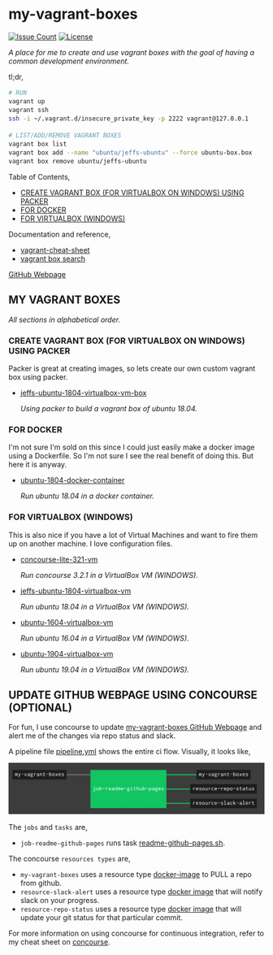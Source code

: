 # my-vagrant-boxes

[![Issue Count](https://codeclimate.com/github/JeffDeCola/my-vagrant-boxes/badges/issue_count.svg)](https://codeclimate.com/github/JeffDeCola/my-vagrant-boxes/issues)
[![License](http://img.shields.io/:license-mit-blue.svg)](http://jeffdecola.mit-license.org)

_A place for me to create and use vagrant boxes with
the goal of having a common development environment._

tl;dr,

```bash
# RUN
vagrant up
vagrant ssh
ssh -i ~/.vagrant.d/insecure_private_key -p 2222 vagrant@127.0.0.1

# LIST/ADD/REMOVE VAGRANT BOXES
vagrant box list
vagrant box add --name "ubuntu/jeffs-ubuntu" --force ubuntu-box.box
vagrant box remove ubuntu/jeffs-ubuntu
```

Table of Contents,

* [CREATE VAGRANT BOX (FOR VIRTUALBOX ON WINDOWS) USING PACKER](https://github.com/JeffDeCola/my-vagrant-boxes#create-vagrant-box-for-virtualbox-on-windows-using-packer)
* [FOR DOCKER](https://github.com/JeffDeCola/my-vagrant-boxes#for-docker)
* [FOR VIRTUALBOX (WINDOWS)](https://github.com/JeffDeCola/my-vagrant-boxes#for-virtualbox-windows)

Documentation and reference,

* [vagrant-cheat-sheet](https://github.com/JeffDeCola/my-cheat-sheets/tree/master/software/development/development-environments/vagrant-cheat-sheet)
* [vagrant box search](https://app.vagrantup.com/boxes/search)

[GitHub Webpage](https://jeffdecola.github.io/my-vagrant-boxes/)

## MY VAGRANT BOXES

_All sections in alphabetical order._

### CREATE VAGRANT BOX (FOR VIRTUALBOX ON WINDOWS) USING PACKER

Packer is great at creating images, so lets create our own
custom vagrant box using packer.

* [jeffs-ubuntu-1804-virtualbox-vm-box](https://github.com/JeffDeCola/my-vagrant-boxes/tree/master/create-vagrant-box-for-virtualbox-on-windows-using-packer/jeffs-ubuntu-1804-virtualbox-vm-box)

  _Using packer to build a vagrant box of ubuntu 18.04._

### FOR DOCKER

I'm not sure I'm sold on this since I could just easily make a docker image
using a Dockerfile.  So I'm not sure I see the real benefit of doing this.
But here it is anyway.

* [ubuntu-1804-docker-container](https://github.com/JeffDeCola/my-vagrant-boxes/tree/master/for-docker/ubuntu-1804-docker-container)

  _Run ubuntu 18.04 in a docker container._

### FOR VIRTUALBOX (WINDOWS)

This is also nice if you have a lot of Virtual Machines and want to fire them up
on another machine.  I love configuration files.

* [concourse-lite-321-vm](https://github.com/JeffDeCola/my-vagrant-boxes/tree/master/for-virtualbox-windows/concourse-lite-321-vm)

  _Run concourse 3.2.1 in a VirtualBox VM (WINDOWS)._

* [jeffs-ubuntu-1804-virtualbox-vm](https://github.com/JeffDeCola/my-vagrant-boxes/tree/master/for-virtualbox-windows/jeffs-ubuntu-1804-virtualbox-vm)

  _Run ubuntu 18.04 in a VirtualBox VM (WINDOWS)._

* [ubuntu-1604-virtualbox-vm](https://github.com/JeffDeCola/my-vagrant-boxes/tree/master/for-virtualbox-windows/ubuntu-1604-virtualbox-vm)

  _Run ubuntu 16.04 in a VirtualBox VM (WINDOWS)._

* [ubuntu-1904-virtualbox-vm](https://github.com/JeffDeCola/my-vagrant-boxes/tree/master/for-virtualbox-windows/ubuntu-1904-virtualbox-vm)

  _Run ubuntu 19.04 in a VirtualBox VM (WINDOWS)._

## UPDATE GITHUB WEBPAGE USING CONCOURSE (OPTIONAL)

For fun, I use concourse to update
[my-vagrant-boxes GitHub Webpage](https://jeffdecola.github.io/my-vagrant-boxes/)
and alert me of the changes via repo status and slack.

A pipeline file [pipeline.yml](https://github.com/JeffDeCola/my-vagrant-boxes/tree/master/ci/pipeline.yml)
shows the entire ci flow. Visually, it looks like,

![IMAGE - my-vagrant-boxes concourse ci pipeline - IMAGE](docs/pics/my-vagrant-boxes-pipeline.jpg)

The `jobs` and `tasks` are,

* `job-readme-github-pages` runs task
  [readme-github-pages.sh](https://github.com/JeffDeCola/my-vagrant-boxes/tree/master/ci/scripts/readme-github-pages.sh).

The concourse `resources types` are,

* `my-vagrant-boxes` uses a resource type
  [docker-image](https://hub.docker.com/r/concourse/git-resource/)
  to PULL a repo from github.
* `resource-slack-alert` uses a resource type
  [docker image](https://hub.docker.com/r/cfcommunity/slack-notification-resource)
  that will notify slack on your progress.
* `resource-repo-status` uses a resource type
  [docker image](https://hub.docker.com/r/dpb587/github-status-resource)
  that will update your git status for that particular commit.

For more information on using concourse for continuous integration,
refer to my cheat sheet on [concourse](https://github.com/JeffDeCola/my-cheat-sheets/tree/master/software/operations-tools/continuous-integration-continuous-deployment/concourse-cheat-sheet).
